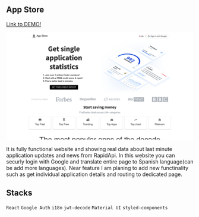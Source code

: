 ## App Store 
[Link to DEMO!](https://app-store-info.netlify.app)

![Screenshot](AppStore.png)

It is fully functional website and showing real data about last minute application updates and news from RapidApi. In this website you can securly login with Google and translate entire page to Spanish language(can be add more languages). Near feature I am planing to add new functinality such as get individual application details and routing to dedicated page. 

## Stacks
`React` `Google Auth` `i18n` `jwt-decode` `Material UI` `styled-components`
